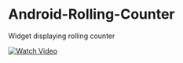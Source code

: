 # Android-Rolling-Counter
Widget displaying rolling counter 

[![Watch Video](https://img.youtube.com/vi/f8S6CpuW_AU/0.jpg)](https://youtu.be/f8S6CpuW_AU)
